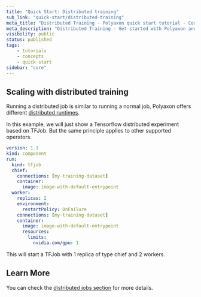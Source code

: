 ```yaml
---
title: "Quick Start: Distributed training"
sub_link: "quick-start/distributed-training"
meta_title: "Distributed Training - Polyaxon quick start tutorial - Core Concepts"
meta_description: "Distributed Training - Get started with Polyaxon and become familiar with the ecosystem of Polyaxon with a top-level overview and useful links to get you started."
visibility: public
status: published
tags:
    - tutorials
    - concepts
    - quick-start
sidebar: "core"
---
```


## Scaling with distributed training

Running a distributed job is similar to running a normal job, Polyaxon offers different [distributed runtimes](/docs/experimentation/distributed/).

In this example, we will just show a Tensorflow distributed experiment based on TFJob. But the same principle applies to other supported operators.

```yaml
version: 1.1
kind: component
run:
  kind: tfjob
  chief:
    connections: [my-training-dataset]
    container:
      image: image-with-default-entrypoint
  worker:
    replicas: 2
    environment:
      restartPolicy: OnFailure
    connections: [my-training-dataset]
    container:
      image: image-with-default-entrypoint
      resources:
        limits:
          nvidia.com/gpu: 1
```

This will start a TFJob with 1 replica of type chief and 2 workers.

## Learn More

You can check the [distributed jobs section](/docs/experimentation/distributed/) for more details.
